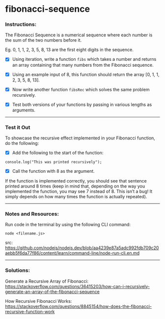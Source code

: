 # fibonacci-sequence

### Instructions:

The Fibonacci Sequence is a numerical sequence where each number is the sum of the two numbers before it.

Eg. 0, 1, 1, 2, 3, 5, 8, 13 are the first eight digits in the sequence.

- [x] Using iteration, write a function `fibs` which takes a number and returns an array containing that many numbers from the Fibonacci sequence.

- [x] Using an example input of 8, this function should return the array [0, 1, 1, 2, 3, 5, 8, 13].

- [x] Now write another function `fibsRec` which solves the same problem recursively.

- [x] Test both versions of your functions by passing in various lengths as arguments.

---

### Test it Out

To showcase the recursive effect implemented in your Fibonacci function, do the following:

- [x] Add the following to the start of the function:

`console.log("This was printed recursively");`

- [x] Call the function with 8 as the argument.

If the function is implemented correctly, you should see that sentence printed around 8 times (keep in mind that, depending on the way you implemented the function, you may see 7 instead of 8. This isn’t a bug! It simply depends on how many times the function is actually repeated).

---

### Notes and Resources:

Run code in the terminal by using the following CLI command:

`node <filename.js>`

src: https://github.com/nodejs/nodejs.dev/blob/aa4239e87a5adc992fdb709c20aebb5f6da77f86/content/learn/command-line/node-run-cli.en.md

---

### Solutions:

Generate a Recursive Array of Fibonacci:
https://stackoverflow.com/questions/36415203/how-can-i-recursively-generate-an-array-of-the-fibonacci-sequence

How Recursive Fibonacci Works:
https://stackoverflow.com/questions/8845154/how-does-the-fibonacci-recursive-function-work
